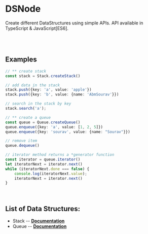 # DSNode

Create different DataStructures using simple APIs.
API available in TypeScript & JavaScript[ES6].

<br>
<br>

## Examples
```ts
// ** create stack
const stack = Stack.createStack()

// add data in the stack
stack.push({key: 'a', value: 'apple'})
stack.push({key: 'b', value: {name: 'AbmSourav'}})

// search in the stack by key
stack.search('a');

// ** create a queue
const queue = Queue.createQueue()
queue.enqueue({key: 'a', value: [1, 2, 5]})
queue.enqueue({key: 'sourav', value: {name: "Sourav"}})

// remove item
queue.dequeue()

// iterator method returns a *generator function
const iterator = queue.iterator()
let iteratorNext = iterator.next()
while (iteratorNext.done === false) {
	console.log(iteratorNext.value);
	iteratorNext = iterator.next()
}
```

<br>

## List of Data Structures:

* Stack  --  **[Documentation](https://github.com/CodesVault/DSNode/tree/main/src/stack)**
* Queue  --  **[Documentation](https://github.com/CodesVault/DSNode/tree/main/src/queue)**
